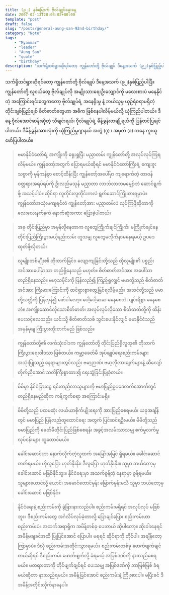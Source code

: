 ```yaml
---
title: (၉၂) နှစ်မြောက် ဗိုလ်ချုပ်မွေးနေ့
date: 2007-02-13T20:03:02+00:00  
template: "post"  
draft: false  
slug: "/posts/general-aung-san-92nd-birthday/"
category: "Note"
tags:
    - "Myanmar"
    - "leader"
    - "Aung San"
    - "quote"
    - "birthday"
description: "သက်ရှိထင်ရှားဆိုရင်တော့ ကျွန်တော်တို့ ဗိုလ်ချုပ် ဒီနေ့အသက် (၉၂)နှစ်ပြည့်ပါပြီ။ ကျွန်တော်တို့ လူငယ်တွေ ဗိုလ်ချုပ်လို အမျိုးသားရေးဦးသျှောင်ကို မလေးစားပဲ မနေနိုင်တဲ့ အကြောင်းရင်းတွေကတော့ ဗိုလ်ချုပ်ရဲ့ အနေရိုးမှု နဲ့ ဘယ်သူမှ ယှဉ်ရဲစရာမရှိတဲ့ တိုင်းချစ်ပြည်ချစ် စိတ်ဓာတ်တွေဟာ အဓိက ဖြစ်နေပါလိမ့်မယ်လို့ ယုံကြည်ပါတယ်။"
---
```

သက်ရှိထင်ရှားဆိုရင်တော့ ကျွန်တော်တို့ ဗိုလ်ချုပ် ဒီနေ့အသက် (၉၂)နှစ်ပြည့်ပါပြီ။ ကျွန်တော်တို့ လူငယ်တွေ ဗိုလ်ချုပ်လို အမျိုးသားရေးဦးသျှောင်ကို မလေးစားပဲ မနေနိုင်တဲ့ အကြောင်းရင်းတွေကတော့ ဗိုလ်ချုပ်ရဲ့ အနေရိုးမှု နဲ့ ဘယ်သူမှ ယှဉ်ရဲစရာမရှိတဲ့ တိုင်းချစ်ပြည်ချစ် စိတ်ဓာတ်တွေဟာ အဓိက ဖြစ်နေပါလိမ့်မယ်လို့ ယုံကြည်ပါတယ်။ ဒီနေ့ ဗိုလ်အောင်ဆန်းဆိုတဲ့ သီချင်းရယ်၊ ဗိုလ်ချုပ်ရဲ့ မိန့်ခွန်းတချို့ရယ်ကို ပြန်တင်ပြချင်ပါတယ်။ ဒီမိန့်ခွန်းအားလုံးကို ယုံကြည်မှုဂျာနယ် အတွဲ (၇) ၊ အမှတ် (၁) ကနေ ကူးယူဖော်ပြပါတယ်။
  

> ဗမာနိုင်ငံတော်ရဲ့ အကျိုးကို ရှေးရှုပြီး မညှာတမ်း ကျွန်တော်တို့ အလုပ်လုပ်ကြရလိမ့်မယ်။ ကျွန်တော့်အတွက် ပြောရမယ်ဆိုရင် ဗမာနိုင်ငံတော်ကြီးရဲ့ ကျေးဇူးသစ္စာကို မှန်ကန်စွာ စောင့်ထိန်းပြီး ကျွန်တော့်အပေါ်မှာ ကျရောက်တဲ့ တာဝန်ဝတ္တရားအရပ်ရပ်ကို ဦးလည်မသုန် မညှာတာ လာဘ်လာဘမမျှော်ဘဲ ဆောင်ရွက်ဖို့ အသင့်ပါပဲ။ ဆိုင်ရာ လူတိုင်းလူတိုင်းကလဲ ရွက်ဆောင်ကြိုးစားရမှာပဲ။ ကျွန်တော်အသုံးမကျရင်လဲ ကျွန်တော့်အား မညှာတမ်းပဲ လုပ်ကြဖို့ဆိုတာကို လေးလေးနက်နက် နောက်ဆုံးစကား ပြောခဲ့ပါတယ်။

> အခု တိုင်းပြည်မှာ အမှန်လိုနေတာက လူတွေကြိုက်ချင်ကြိုက်၊ မကြိုက်ချင်နေ တိုင်းပြည်ကြီးပွားမယ့်နည်းလမ်း ဟူသမျှ လူတွေမလိုက်နာမနေရမယ့် ဥပဒေ ထုတ်ဖို့လိုတယ်။

> လူမျိုးတစ်မျိုး၏ တိုးတက်ခြင်း၊ လျော့ကျခြင်းတို့သည် ထိုလူမျိုး၏ ပစ္စည်းအင်အားပေါ်မှာသာ တည်ရှိနေသည် မဟုတ်။ စိတ်ဓာတ်အင်အား အပေါ်သာ တည်ရှိနေသည်။ ဗမာ့သမိုင်းကို ပြန်လည်၍ ကြည့်ရှုလျှင် ဗမာတို့သည် စိတ်ဓာတ်အင်အား ကြီးမားကြောင်းကို ထင်ရှားစွာတွေ့မြင်ရလိမ့်မည်။ အသင်တို့သည် ဗမာတို့သတ္တိကို ပြန်လှန်၍ ဖော်ပါလော့။ ပေါ့ပေါ့ဆဆ မနေစေဘဲ၊ ပျင်းရိစွာ မနေစေဘဲ။ အကျိုးဆောင်လိုသောစိတ်ဓာတ်၊ အလုပ်လုပ်လိုသော စိတ်ဓာတ်တို့ကို ထိန်းပေးသင့်လေသည်။ ယင်းသို့ စိတ်ဓာတ်သစ် သွင်းပေးနိုင်လျှင် ဗမာနိုင်ငံသည် အမှန်မုချ ကြီးပွားတိုးတက်မည် ဖြစ်သည်။

> ကျွန်တော်တို့၏ လက်သုံးဝါဒက ကျွန်တော်တို့ တိုင်းပြည်ရှိလူထု၏ တိုးတက်ကြီးပွားရေးဝါဒသာ ဖြစ်တယ်။ ကမ္ဘာ့ခေတ်မီ အုပ်ချုပ်ရေးစည်းကမ်းများ အသုံးပြုသည့် နေရာများတွင်လည်း ဗမာ့ဉာဏ်၊ ဗမာ့လိုလားချက်များနဲ့ ဆီလျော်တိုက်ညီအောင် သတိကြီးစွာထား၍ ရေးဆွဲခြင်းပြုခဲ့တယ်။

> မိမိမှာ နိုင်ငံခြားငွေ ရင်းတည်လာသူများကို ဗမာပြည်ဥပဒေလက်အောက်တွင် တည်ရှိနေမည်ဆိုက ကန့်ကွက်စရာ အကြောင်းမရှိ။

> မိမိတို့သည် ပထမဆုံး လယ်ယာစိုက်ပျိုးရေးကို အားပြည့်စေရမယ်၊ ယခုအချိန်တွင် ဗမာပြည် ပြန်လည်ထူထောင်ရေး အတွက် ပြင်ဆင်ရဦးမယ်။ မိမိတို့သည် ဗမာပြည်ကို ခေတ်မီတိုင်းပြည်ဖြစ်စေရန်၊ အခွင့်အလမ်းသာသမျှ စက်မှုလက်မှုလုပ်ငန်းများ ထူထောင်မယ်။

> ခေါင်းဆောင်ဟာ နောက်လိုက်တဲ့လူထက် အမြော်အမြင် ရှိရမယ်။ ခေါင်းဆောင်တတ်ရမယ်။ ဟိုလူပြော ဟုတ်နိုးနိုး၊ ဒီလူပြော ဟုတ်နိုးနိုး။ သူ့မှာ ဘယ်တော့မှ ခေါင်းဆောင် မဖြစ်နိုင်ဘူး။ နိုင်ငံရေးမှာ အသက်စွန့်တဲ့ နေရာမှာ စွန့်ရမယ်။ သူများယောင်လို့ ယောင်၊ အမောင်တောင်မှန်း မြောက်မှန်းမသိ သူမှာ ဘယ်တော့မှ ခေါင်းဆောင် မဖြစ်နိုင်။

> နိုင်ငံရေးနဲ့ စည်းကမ်းကို ခွဲခြားနားလည်ပါ။ စည်းကမ်းမရှိရင် အလုပ်လုပ် မဖြစ်ဘူး။ ဒီစည်းကမ်းတွေ အင်္ဂလိပ်လုပ်ခဲ့တာလို့ ပြောချင်ပြော၊ စည်းကမ်းဟာ စည်းကမ်းပဲ။ အထက်အရာရှိက အမိန့်တစ်ခု ပေးတယ် ဆိုပါတော့။ ဆိုးဝါးနေရင် အမိန့်မချခင်အထိ ပြုပြင်အောင် ပြောပါ။ မရရင် ဆိုင်ရာကို တိုင်ပါ။ အချိန်တော့ ကြာမှာပဲ။ ဒီလို စည်းကမ်းအတိုင်းသွားရမယ်။ စည်းကမ်းတစ်ခု ဖောက်ဖျက်ချင်တယ်ဆိုရင် ဒီစည်းကမ်း ဖောက်ဖျက်လို့ ခံရမယ့် အပြစ်ဒဏ်ကို နားလည်စေရမယ်။ မတရားတာကို တိုင်ဖျက်ချင်ရင် ပေးသမျှ အပြစ်ဒဏ်ကို ဘာဖြစ်ဖြစ် ခံရမယ်ဆိုတာ နားလည်ရမယ်။ အမိန့်ပြင်အောင် စည်းကမ်းနဲ့ ကြိုးစားပါ။ မပြီးခင် ဒီအမိန့်အတိုင်းလိုက်နာနေပါ။